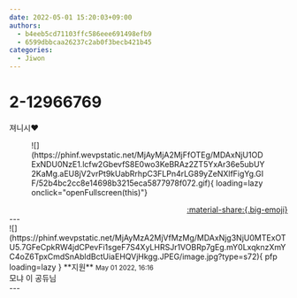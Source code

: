 ```yaml
---
date: 2022-05-01 15:20:03+09:00
authors:
  - b4eeb5cd71103ffc586eee691498efb9
  - 6599dbbcaa26237c2ab0f3becb421b45
categories:
  - Jiwon
---
```


# 2-12966769

<div class="post-container" markdown="1">
<div class="content-container md-sidebar__scrollwrap" markdown="1">

져니시❤️
<figure markdown="1">
![](https://phinf.wevpstatic.net/MjAyMjA2MjFfOTEg/MDAxNjU1ODExNDU0NzE1.lcfw2GbevfS8E0wo3KeBRAz2ZT5YxAr36e5ubUY2KaMg.aEU8jV2vrPt9kUabRrhpC3FLPn4rLG89yZeNXlfFigYg.GIF/52b4bc2cc8e14698b3215eca5877978f072.gif){ loading=lazy onclick="openFullscreen(this)"}
</figure>


</div>
</div>

<div style="text-align: right;" markdown="1">
<a href="https://weverse.io/fromis9/fanpost/2-12966769" style="text-align: right;">:material-share:{.big-emoji}</a>
</div>
---

<div class="comments-container md-sidebar__scrollwrap" markdown="1">
<div class="comment" markdown="1">
<div class='id-container' markdown="1">
![](https://phinf.wevpstatic.net/MjAyMzA2MjVfMzMg/MDAxNjg3NjU0MTExOTU5.7GFeCpkRW4jdCPevFi1sgeF7S4XyLHRSJr1VOBRp7gEg.mY0LxqknzXmYC4oZ6TpxCmdSnAbldBctUiaEHQVjHkgg.JPEG/image.jpg?type=s72){ pfp loading=lazy }
**<span class="artist">지원</span>** <small>May 01 2022, 16:16</small><br>
</div>
<div class='comment-body' markdown="1">
모냐 이 공듀님
</div>
</div>
</div>
---

